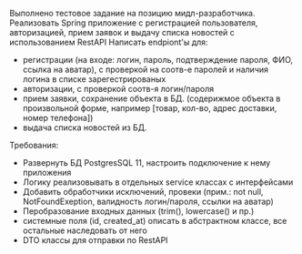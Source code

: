 Выполнено тестовое задание на позицию мидл-разработчика.
Реализовать Spring приложение с регистрацией пользователя, авторизацией, прием заявок и выдачу списка новостей с использованием RestAPI 
Написать endpiont'ы для: 
 - регистрации (на входе: логин, пароль, подтверждение пароля, ФИО, ссылка на аватар), с проверкой на соотв-е паролей и наличия логина в списке зарегестрированых 
 - авторизации, с проверкой соотв-я логин/пароля 
 - прием заявки, сохранение объекта в БД. (содерижмое объекта в произвольной форме, например [товар, кол-во, адрес доставки, номер телефона]) 
 - выдача списка новостей из БД. 
  
Требования: 
 - Развернуть БД PostgresSQL 11, настроить подключение к нему приложения 
 - Логику реализовывать в отдельных service классах с интерфейсами 
 - Добавить обработчики исключений, провеки (прим.: not null, NotFoundExeption, валидность логин/пароля, ссылки на аватар) 
 - Перобразование входных данных (trim(), lowercase() и пр.) 
 - системные поля (id, created_at) описать в абстрактном классе, все остальные наследовать от него 
 - DTO классы для отправки по RestAPI
